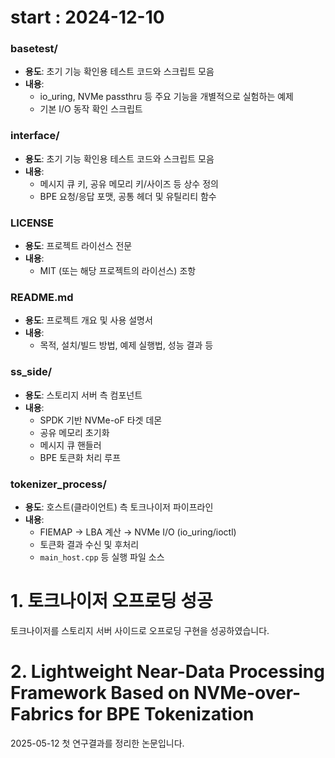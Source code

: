 # start : 2024-12-10


### basetest/
- **용도**: 초기 기능 확인용 테스트 코드와 스크립트 모음  
- **내용**:  
  - io_uring, NVMe passthru 등 주요 기능을 개별적으로 실험하는 예제  
  - 기본 I/O 동작 확인 스크립트

### interface/
- **용도**: 초기 기능 확인용 테스트 코드와 스크립트 모음  
- **내용**:  
  - 메시지 큐 키, 공유 메모리 키/사이즈 등 상수 정의  
  - BPE 요청/응답 포맷, 공통 헤더 및 유틸리티 함수

### LICENSE
- **용도**: 프로젝트 라이선스 전문  
- **내용**:  
  - MIT (또는 해당 프로젝트의 라이선스) 조항

### README.md
- **용도**: 프로젝트 개요 및 사용 설명서  
- **내용**:  
  - 목적, 설치/빌드 방법, 예제 실행법, 성능 결과 등

### ss_side/
- **용도**: 스토리지 서버 측 컴포넌트  
- **내용**:  
  - SPDK 기반 NVMe-oF 타겟 데몬  
  - 공유 메모리 초기화  
  - 메시지 큐 핸들러  
  - BPE 토큰화 처리 루프

### tokenizer_process/
- **용도**: 호스트(클라이언트) 측 토크나이저 파이프라인  
- **내용**:  
  - FIEMAP → LBA 계산 → NVMe I/O (io_uring/ioctl)  
  - 토큰화 결과 수신 및 후처리  
  - `main_host.cpp` 등 실행 파일 소스  



# 1. 토크나이저 오프로딩 성공
토크나이저를 스토리지 서버 사이드로 오프로딩 구현을 성공하였습니다.

# 2. Lightweight Near-Data Processing Framework Based on NVMe-over-Fabrics for BPE Tokenization
2025-05-12 첫 연구결과를 정리한 논문입니다.

